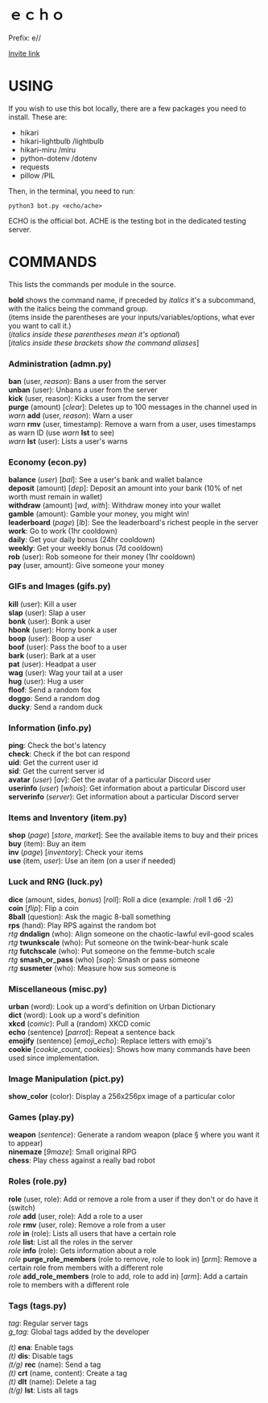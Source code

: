 # ｅｃｈｏ

Prefix: e//

[Invite link](https://discord.com/oauth2/authorize?client_id=1039988982253092926&scope=bot&permissions=275683601487)

# USING

If you wish to use this bot locally, there are a few packages you need to install. These are:  
- hikari  
- hikari-lightbulb      /lightbulb  
- hikari-miru           /miru  
- python-dotenv         /dotenv  
- requests  
- pillow                /PIL  

Then, in the terminal, you need to run:  
```
python3 bot.py <echo/ache>
```
ECHO is the official bot.  ACHE is the testing bot in the dedicated testing server.  

# COMMANDS

This lists the commands per module in the source.  

**bold** shows the command name, if preceded by *italics*  it's a subcommand, with the italics being the command group.  
(items inside the parentheses are your inputs/variables/options, what ever you want to call it.)  
(*italics inside these parentheses mean it's optional*)  
[*italics inside these brackets show the command aliases*]  

### Administration (admn.py)

**ban** (user, *reason*): Bans a user from the server  
**unban** (user): Unbans a user from the server  
**kick** (user, reason): Kicks a user from the server  
**purge** (amount) [*clear*]: Deletes up to 100 messages in the channel used in  
*warn* **add** (user, *reason*): Warn a user  
*warn* **rmv** (user, timestamp): Remove a warn from a user, uses timestamps as warn ID (use *warn* **lst** to see)  
*warn* **lst** (user): Lists a user's warns   

### Economy (econ.py)

**balance** (*user*) [*bal*]: See a user's bank and wallet balance  
**deposit** (amount) [*dep*]: Deposit an amount into your bank (10% of net worth must remain in wallet)  
**withdraw** (amount) [*wd*, *with*]: Withdraw money into your wallet  
**gamble** (amount): Gamble your money, you might win!  
**leaderboard** (*page*) [*lb*]: See the leaderboard's richest people in the server  
**work**: Go to work (1hr cooldown)  
**daily**: Get your daily bonus (24hr cooldown)  
**weekly**: Get your weekly bonus (7d cooldown)  
**rob** (user): Rob someone for their money (1hr cooldown)  
**pay** (user, amount): Give someone your money  

### GIFs and Images (gifs.py)

**kill** (user): Kill a user  
**slap** (user): Slap a user  
**bonk** (user): Bonk a user  
**hbonk** (user): Horny bonk a user  
**boop** (user): Boop a user  
**boof** (user): Pass the boof to a user  
**bark** (user): Bark at a user  
**pat** (user): Headpat a user  
**wag** (user): Wag your tail at a user  
**hug** (user): Hug a user  
**floof**: Send a random fox  
**doggo**: Send a random dog  
**ducky**: Send a random duck  

### Information (info.py)

**ping**: Check the bot's latency  
**check**: Check if the bot can respond  
**uid**: Get the current user id  
**sid**: Get the current server id  
**avatar** (*user*) [*av*]: Get the avatar of a particular Discord user  
**userinfo** (*user*) [*whois*]: Get information about a particular Discord user  
**serverinfo** (*server*): Get information about a particular Discord server  

### Items and Inventory (item.py)

**shop** (*page*) [*store*, *market*]: See the available items to buy and their prices  
**buy** (item): Buy an item  
**inv** (*page*) [*inventory*]: Check your items  
**use** (item, *user*): Use an item (on a user if needed)  

### Luck and RNG (luck.py)

**dice** (amount, sides, *bonus*) [*roll*]: Roll a dice (example: /roll 1 d6 -2)  
**coin** [*flip*]: Flip a coin  
**8ball** (question): Ask the magic 8-ball something  
**rps** (hand): Play RPS against the random bot  
*rtg* **dndalign** (who): Align someone on the chaotic-lawful evil-good scales  
*rtg* **twunkscale** (who): Put someone on the twink-bear-hunk scale  
*rtg* **futchscale** (who): Put someone on the femme-butch scale  
*rtg* **smash_or_pass** (who) [*sop*]: Smash or pass someone  
*rtg* **susmeter** (who): Measure how sus someone is  

### Miscellaneous (misc.py)

**urban** (word): Look up a word's definition on Urban Dictionary  
**dict** (word): Look up a word's definition  
**xkcd** (*comic*): Pull a (random) XKCD comic  
**echo** (sentence) [*parrot*]: Repeat a sentence back  
**emojify** (sentence) [*emoji_echo*]: Replace letters with emoji's  
**cookie** [*cookie_count*, *cookies*]: Shows how many commands have been used since implementation.  

### Image Manipulation (pict.py)

**show_color** (color): Display a 256x256px image of a particular color  

### Games (play.py)

**weapon** (*sentence*): Generate a random weapon (place § where you want it to appear)  
**ninemaze** [*9maze*]: Small original RPG  
**chess**: Play chess against a really bad robot  

### Roles (role.py)

**role** (user, role): Add or remove a role from a user if they don't or do have it (switch)  
*role* **add** (user, role): Add a role to a user  
*role* **rmv** (user, role): Remove a role from a user  
*role* **in** (role): Lists all users that have a certain role  
*role* **list**: List all the roles in the server  
*role* **info** (role): Gets information about a role  
*role* **purge_role_members** (role to remove, role to look in) [*prm*]: Remove a certain role from members with a different role  
*role* **add_role_members** (role to add, role to add in) [*arm*]: Add a cartain role to members with a different role  

### Tags (tags.py)

*tag*: Regular server tags  
*g_tag*: Global tags added by the developer  

*(t)* **ena**: Enable tags  
*(t)* **dis**: Disable tags  
*(t/g)* **rec** (name): Send a tag  
*(t)* **crt** (name, content): Create a tag  
*(t)* **dlt** (name): Delete a tag  
*(t/g)* **lst**: Lists all tags  
